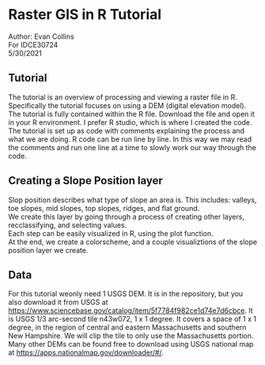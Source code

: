 # Raster GIS in R Tutorial
  
Author: Evan Collins  
For IDCE30724  
5/30/2021  
  
## Tutorial 
  
The tutorial is an overview of processing and viewing a raster file in R.
Specifically the tutorial focuses on using a DEM (digital elevation model).
The tutorial is fully contained within the R file. Download the file and open it in your R environment.
I prefer R studio, which is where I created the code.
The tutorial is set up as code with comments explaining the process and what we are doing.
R code can be run line by line. In this way we may read the comments and run one line at a time to slowly work
our way through the code.   
  
## Creating a Slope Position layer
  
Slop position describes what type of slope an area is. This includes: valleys, toe slopes, mid slopes, top slopes, ridges, and flat ground.  
We create this layer by going through a process of creating other layers, recclassifying, and selecting values.  
Each step can be easily visualized in R, using the plot function.  
At the end, we create a colorscheme, and a couple visualiztions of the slope position layer we create. 

## Data
  
For this tutorial weonly need 1 USGS DEM. It is in the repository, but you also download it from USGS
at https://www.sciencebase.gov/catalog/item/5f7784f982ce1d74e7d6cbce. It is USGS 1/3 arc-second tile n43w072, 1 x 1 degree.
It covers a space of 1 x 1 degree, in the region of central and eastern Massachusetts and southern New Hampshire. 
We will clip the tile to only use the Massachusetts portion. Many other DEMs can be found free to download using USGS national map
at https://apps.nationalmap.gov/downloader/#/.
